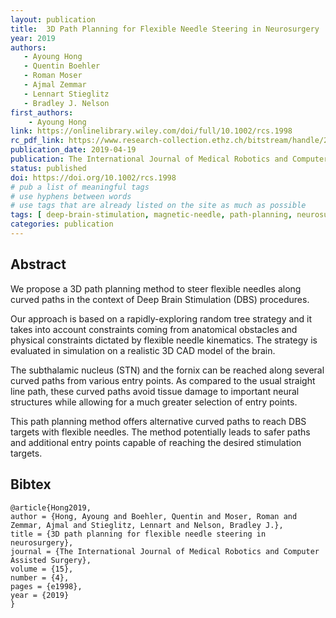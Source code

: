 ```yaml
---
layout: publication 
title:  3D Path Planning for Flexible Needle Steering in Neurosurgery
year: 2019
authors: 
   - Ayoung Hong
   - Quentin Boehler
   - Roman Moser
   - Ajmal Zemmar
   - Lennart Stieglitz
   - Bradley J. Nelson
first_authors: 
    - Ayoung Hong
link: https://onlinelibrary.wiley.com/doi/full/10.1002/rcs.1998
rc_pdf_link: https://www.research-collection.ethz.ch/bitstream/handle/20.500.11850/408253/ijmrcas.pdf
publication_date: 2019-04-19
publication: The International Journal of Medical Robotics and Computer Assisted Surgery
status: published
doi: https://doi.org/10.1002/rcs.1998
# pub a list of meaningful tags
# use hyphens between words
# use tags that are already listed on the site as much as possible
tags: [ deep-brain-stimulation, magnetic-needle, path-planning, neurosurgery]
categories: publication
---
```


## Abstract ##
We propose a 3D path planning method to steer flexible needles along curved paths in the context of Deep Brain Stimulation (DBS) procedures. 

Our approach is based on a rapidly-exploring random tree strategy and it takes into account constraints coming from anatomical obstacles and physical constraints dictated by flexible needle kinematics. The strategy is evaluated in simulation on a realistic 3D CAD model of the brain. 

The subthalamic nucleus (STN) and the fornix can be reached along several curved paths from various entry points. As compared to the usual straight line path, these curved paths avoid tissue damage to important neural structures while allowing for a much greater selection of entry points. 

This path planning method offers alternative curved paths to reach DBS targets with flexible needles. The method potentially leads to safer paths and additional entry points capable of reaching the desired stimulation targets.

## Bibtex ##
~~~
@article{Hong2019,
author = {Hong, Ayoung and Boehler, Quentin and Moser, Roman and Zemmar, Ajmal and Stieglitz, Lennart and Nelson, Bradley J.},
title = {3D path planning for flexible needle steering in neurosurgery},
journal = {The International Journal of Medical Robotics and Computer Assisted Surgery},
volume = {15},
number = {4},
pages = {e1998},
year = {2019}
}
~~~
